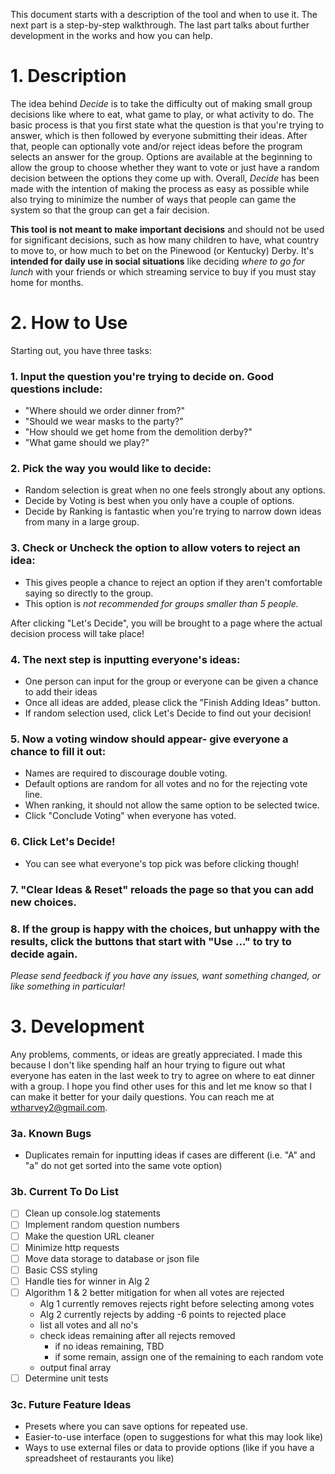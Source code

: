 This document starts with a description of the tool and when to use it. The next part is a step-by-step walkthrough. The last part talks about further development in the works and how you can help.

# 1. Description
  The idea behind *Decide* is to take the difficulty out of making small group decisions like where to eat, what game to play, or what activity to do. The basic process is that you first state what the question is that you're trying to answer, which is then followed by everyone submitting their ideas. After that, people can optionally vote and/or reject ideas before the program selects an answer for the group. Options are available at the beginning to allow the group to choose whether they want to vote or just have a random decision between the options they come up with. Overall, *Decide* has been made with the intention of making the process as easy as possible while also trying to minimize the number of ways that people can game the system so that the group can get a fair decision.
  
  **This tool is not meant to make important decisions** and should not be used for significant decisions, such as how many children to have, what country to move to, or how much to bet on the Pinewood (or Kentucky) Derby. It's **intended for daily use in social situations** like deciding *where to go for lunch* with your friends or which streaming service to buy if you must stay home for months.

# 2. How to Use

Starting out, you have three tasks:
### 1. Input the question you're trying to decide on. Good questions include:
  - "Where should we order dinner from?"
  - "Should we wear masks to the party?"
  - "How should we get home from the demolition derby?"
  - "What game should we play?"
  
### 2. Pick the way you would like to decide:
  - Random selection is great when no one feels strongly about any options.
  - Decide by Voting is best when you only have a couple of options.
  - Decide by Ranking is fantastic when you're trying to narrow down ideas from many in a large group.
  
### 3. Check or Uncheck the option to allow voters to reject an idea:
  - This gives people a chance to reject an option if they aren't comfortable saying so directly to the group.
  - This option is *not recommended for groups smaller than 5 people.*
  
After clicking "Let's Decide", you will be brought to a page where the actual decision process will take place!
### 4. The next step is inputting everyone's ideas:
  - One person can input for the group or everyone can be given a chance to add their ideas
  - Once all ideas are added, please click the "Finish Adding Ideas" button.
  - If random selection used, click Let's Decide to find out your decision!
  
### 5. Now a voting window should appear- give everyone a chance to fill it out:
  - Names are required to discourage double voting.
  - Default options are random for all votes and no for the rejecting vote line.
  - When ranking, it should not allow the same option to be selected twice.
  - Click "Conclude Voting" when everyone has voted.
  
### 6. Click Let's Decide!
  - You can see what everyone's top pick was before clicking though!
  
### 7. "Clear Ideas & Reset" reloads the page so that you can add new choices.

### 8. If the group is happy with the choices, but unhappy with the results, click the buttons that start with "Use ..." to try to decide again.

*Please send feedback if you have any issues, want something changed, or like something in particular!*
  
# 3. Development

Any problems, comments, or ideas are greatly appreciated. I made this because I don't like spending half an hour trying to figure out what everyone has eaten in the last week to try to agree on where to eat dinner with a group. I hope you find other uses for this and let me know so that I can make it better for your daily questions. You can reach me at wtharvey2@gmail.com.

### 3a. Known Bugs
- Duplicates remain for inputting ideas if cases are different (i.e. "A" and "a" do not
  get sorted into the same vote option)
  
### 3b. Current To Do List
- [ ] Clean up console.log statements
- [ ] Implement random question numbers
- [ ] Make the question URL cleaner
- [ ] Minimize http requests
- [ ] Move data storage to database or json file
- [ ] Basic CSS styling
- [ ] Handle ties for winner in Alg 2
- [ ] Algorithm 1 & 2 better mitigation for when all votes are rejected
  - Alg 1 currently removes rejects right before selecting among votes
  - Alg 2 currently rejects by adding -6 points to rejected place
  - list all votes and all no's
  - check ideas remaining after all rejects removed
    - if no ideas remaining, TBD
    - if some remain, assign one of the remaining to each random vote
  - output final array
- [ ] Determine unit tests

### 3c. Future Feature Ideas
- Presets where you can save options for repeated use.
- Easier-to-use interface (open to suggestions for what this may look like)
- Ways to use external files or data to provide options (like if you have a spreadsheet of restaurants you like)
